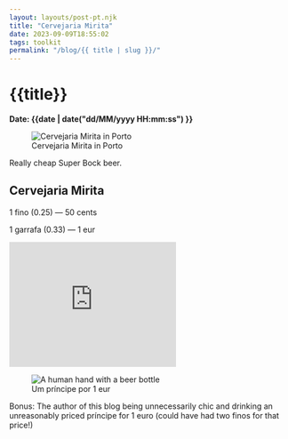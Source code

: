 ```yaml
---
layout: layouts/post-pt.njk
title: "Cervejaria Mirita"
date: 2023-09-09T18:55:02
tags: toolkit
permalink: "/blog/{{ title | slug }}/"
---
```


# {{title}}
**Date: {{date | date("dd/MM/yyyy HH:mm:ss") }}**

<figure>
  <img src="../../images/cervejaria-mirita-1.webp" alt="Cervejaria Mirita in Porto">
  <figcaption>
    Cervejaria Mirita in Porto
  </figcaption>
</figure>

Really cheap Super Bock beer.

## Cervejaria Mirita

1 fino (0.25) — 50 cents

1 garrafa (0.33) — 1 eur

<iframe src="https://www.google.com/maps/embed?pb=!1m18!1m12!1m3!1d3082.511337920187!2d-8.6145233!3d41.1503501!2m3!1f0!2f0!3f0!3m2!1i1024!2i768!4f13.1!3m3!1m2!1s0xd2464fd14ff8583%3A0x4038c2ba3dccfdab!2sCervejaria%20Mirita!5e1!3m2!1spt-PT!2spt!4v1752608842178!5m2!1spt-PT!2spt" width="300" height="225" style="border:0;" allowfullscreen="" loading="lazy" referrerpolicy="no-referrer-when-downgrade"></iframe>

<figure>
  <img src="../../images/cervejaria-mirita.webp" alt="A human hand with a beer bottle">
  <figcaption>
    Um príncipe por 1 eur
  </figcaption>
</figure>

Bonus: The author of this blog being unnecessarily chic and drinking an unreasonably priced príncipe for 1 euro (could have had two finos for that price!)
